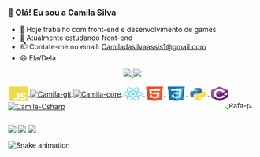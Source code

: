 ### 👋 Olá! Eu sou a Camila Silva

- 🔭 Hoje trabalho com front-end e desenvolvimento de games 
- 🌱 Atualmente estudando front-end
- 📫 Contate-me no email: Camiladasilvaassis1@gmail.com
- 😄 Ela/Dela


<div align="center">
  <a href="https://github.com/CamilaSilva1/">
  <img height="180em" src="https://github-readme-stats.vercel.app/api?username=CamilaSilva1&show_icons=true&theme=radical&include_all_commits=true&count_private=true"/>
  <img height="180em" src="https://github-readme-stats.vercel.app/api/top-langs/?username=CamilaSilva1&layout=compact&langs_count=7&theme=radical"/>
</div>
  
  
 <div style="display: inline_block"><br>
  <img align="center" alt="Camila-Js" height="30" width="40" src="https://raw.githubusercontent.com/devicons/devicon/master/icons/javascript/javascript-plain.svg">
   <img align="center" alt="Camila-git" height="30" width="40" src="https://cdn.jsdelivr.net/gh/devicons/devicon/icons/unity/unity-original.svg">
  <img align="center" alt="Camila-core" height="30" width="40" src="https://cdn.jsdelivr.net/gh/devicons/devicon/icons/dotnetcore/dotnetcore-original.svg">
  <img align="center" alt="Camila-React" height="30" width="40" src="https://raw.githubusercontent.com/devicons/devicon/master/icons/react/react-original.svg">
  <img align="center" alt="Camila-HTML" height="30" width="40" src="https://raw.githubusercontent.com/devicons/devicon/master/icons/html5/html5-original.svg">
  <img align="center" alt="Camila-CSS" height="30" width="40" src="https://raw.githubusercontent.com/devicons/devicon/master/icons/css3/css3-original.svg">
  <img align="center" alt="Camila-Python" height="30" width="40" src="https://raw.githubusercontent.com/devicons/devicon/master/icons/python/python-original.svg">
  <img align="center" alt="Camila-Csharp" height="30" width="40" src="https://raw.githubusercontent.com/devicons/devicon/master/icons/csharp/csharp-original.svg">
   <img align="center" alt="Camila-Csharp" height="30" width="40" src="https://cdn.jsdelivr.net/gh/devicons/devicon/icons/php/php-original.svg">
  <img align="right" alt="Rafa-pic" height="150" style="border-radius:50px;" src="https://discord.com/channels/571711304985739276/571711304985739278/950466316647690320">
</div>
  
 ##
  
 <div>

 <a href="https://discord.gg/Camila Silva#4045" target="_blank"><img src="https://img.shields.io/badge/Discord-7289DA?style=for-the-badge&logo=discord&logoColor=white" target="_blank"></a> 
  <a href = "mailto:camiladasilvaassis1@gmail.com"><img src="https://img.shields.io/badge/Gmail-D14836?style=for-the-badge&logo=gmail&logoColor=white" target="_blank"></a>
  <a href="https://www.linkedin.com/in/camila-silva-521b45182/" target="_blank"><img src="https://img.shields.io/badge/-LinkedIn-%230077B5?style=for-the-badge&logo=linkedin&logoColor=white" target="_blank"></a>
   
   ![Snake animation](https://github.com/CamilaSilva1/CamilaSilva1/blob/output/github-contribution-grid-snake.svg)
   
  </div>
 
 
